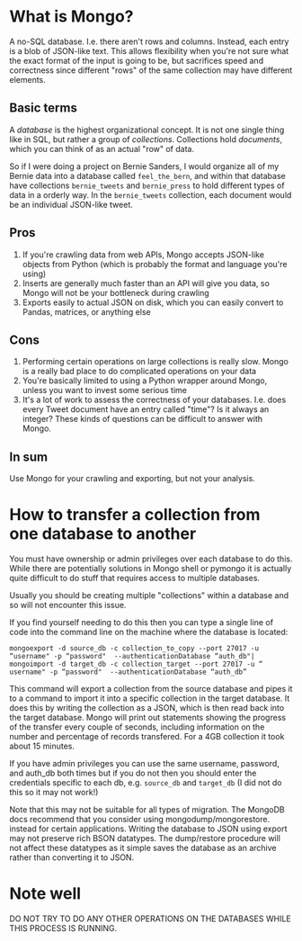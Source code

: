 # What is Mongo?

A no-SQL database. I.e. there aren't rows and columns. Instead, each entry is a blob of JSON-like text. This allows flexibility when you're not sure what the exact format of the input is going to be, but sacrifices speed and correctness since different "rows" of the same collection may have different elements.

## Basic terms

A *database* is the highest organizational concept. It is not one single thing like in SQL, but rather a group of *collections*. Collections hold *documents*, which you can think of as an actual "row" of data.

So if I were doing a project on Bernie Sanders, I would organize all of my Bernie data into a database called `feel_the_bern`, and within that database have collections `bernie_tweets` and `bernie_press` to hold different types of data in a orderly way. In the `bernie_tweets` collection, each document would be an individual JSON-like tweet.

## Pros

1. If you're crawling data from web APIs, Mongo accepts JSON-like objects from Python (which is probably the format and language you're using)
2. Inserts are generally much faster than an API will give you data, so Mongo will not be your bottleneck during crawling
3. Exports easily to actual JSON on disk, which you can easily convert to Pandas, matrices, or anything else

## Cons

1. Performing certain operations on large collections is really slow. Mongo is a really bad place to do complicated operations on your data
2. You're basically limited to using a Python wrapper around Mongo, unless you want to invest some serious time
3. It's a lot of work to assess the correctness of your databases. I.e. does every Tweet document have an entry called "time"? Is it always an integer? These kinds of questions can be difficult to answer with Mongo.

## In sum

Use Mongo for your crawling and exporting, but not your analysis.

# How to transfer a collection from one database to another

You must have ownership or admin privileges over each database to do this. While there are potentially solutions in
Mongo shell or pymongo it is actually quite difficult to do stuff that requires access to multiple databases.

Usually you should be creating multiple "collections" within a database and so will not encounter this issue.

If you find yourself needing to do this then you can type a single line of code into the command line on the machine where
the database is located:

```
mongoexport -d source_db -c collection_to_copy --port 27017 -u “username" -p “password"  --authenticationDatabase “auth_db"|
mongoimport -d target_db -c collection_target --port 27017 -u “ username" -p “password"  --authenticationDatabase “auth_db”
```

This command will export a collection from the source database and pipes it to a command to import it into a specific
collection in the target database. It does this by writing the collection as a JSON, which is then read back into the target
database. Mongo will print out statements showing the progress of the transfer every couple
of seconds, including information on the number and percentage of records transfered. For a 4GB collection it took
about 15 minutes.

If you have admin privileges you can use the same username, password, and auth_db both times but if you do not then you should
enter the credentials specific to each db, e.g. `source_db` and `target_db` (I did not do this so it may not work!)

Note that this may not be suitable for all types of migration. The MongoDB docs recommend that you consider using mongodump/mongorestore.
instead for certain applications. Writing the database to JSON using export may not preserve rich BSON datatypes. The dump/restore procedure will not affect these datatypes as it simple saves the database as an archive rather than converting it to JSON.

# Note well

DO NOT TRY TO DO ANY OTHER OPERATIONS ON THE DATABASES WHILE THIS PROCESS IS RUNNING.
